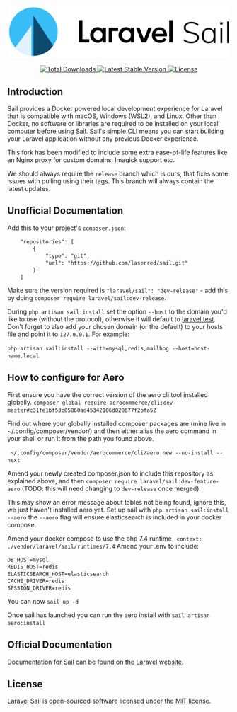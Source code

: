 <p align="center"><img src="https://github.com/laravel/sail/raw/HEAD/art/logo.svg" alt="Logo Laravel Sail"></p>

<p align="center">
    <a href="https://packagist.org/packages/laravel/sail">
        <img src="https://img.shields.io/packagist/dt/laravel/sail" alt="Total Downloads">
    </a>
    <a href="https://packagist.org/packages/laravel/sail">
        <img src="https://img.shields.io/packagist/v/laravel/sail" alt="Latest Stable Version">
    </a>
    <a href="https://packagist.org/packages/laravel/sail">
        <img src="https://img.shields.io/packagist/l/laravel/sail" alt="License">
    </a>
</p>

## Introduction

Sail provides a Docker powered local development experience for Laravel that is compatible with macOS, Windows (WSL2), and Linux. Other than Docker, no software or libraries are required to be installed on your local computer before using Sail. Sail's simple CLI means you can start building your Laravel application without any previous Docker experience.

This fork has been modified to include some extra ease-of-life features like an Nginx proxy for custom domains, Imagick support etc.

We should always require the `release` branch which is ours, that fixes some issues with pulling using their tags. This branch will always contain the latest updates.

## Unofficial Documentation

Add this to your project's `composer.json`:

```
    "repositories": [
        {
            "type": "git",
            "url": "https://github.com/laserred/sail.git"
        }
    ]
```

Make sure the version required is `"laravel/sail": "dev-release"` - add this by doing `composer require laravel/sail:dev-release`.

During `php artisan sail:install` set the option `--host` to the domain you'd like to use (without the protocol), otherwise it will default to [laravel.test](http://laravel.test). Don't forget to also add your chosen domain (or the default) to your hosts file and point it to `127.0.0.1`. For example:

`php artisan sail:install --with=mysql,redis,mailhog --host=host-name.local`

## How to configure for Aero

First ensure you have the correct version of the aero cli tool installed globally.
`composer global require aerocommerce/cli:dev-master#c31fe1bf53c05860ad45342106d028677f2bfa52`

Find out where your globally installed composer packages are (mine live in ~/.config/composer/vendor/) and then either alias the aero command in your shell or run it from the path you found above.

` ~/.config/composer/vendor/aerocommerce/cli/aero new --no-install --next`

Amend your newly created composer.json to include this repository as explained above, and then `composer require laravel/sail:dev-feature-aero` (TODO: this will need changing to `dev-release` once merged).

This may show an error message about tables not being found, ignore this, we just haven't installed aero yet.
Set up sail with `php artisan sail:install --aero` the `--aero` flag will ensure elasticsearch is included in your docker compose.

Amend your docker compose to use the php 7.4 runtime ` context: ./vendor/laravel/sail/runtimes/7.4`
Amend your .env to include:

```
DB_HOST=mysql
REDIS_HOST=redis
ELASTICSEARCH_HOST=elasticsearch
CACHE_DRIVER=redis
SESSION_DRIVER=redis
```

You can now `sail up -d`

Once sail has launched you can run the aero install with `sail artisan aero:install`

## Official Documentation

Documentation for Sail can be found on the [Laravel website](https://laravel.com/docs/sail).

## License

Laravel Sail is open-sourced software licensed under the [MIT license](LICENSE.md).
